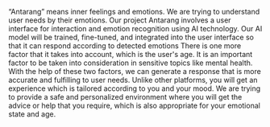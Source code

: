 “Antarang” means inner feelings and emotions. We are trying to understand user needs by their emotions. Our project Antarang involves a user interface for interaction and emotion recognition using AI technology. Our AI model will be trained, fine-tuned, and integrated into the user interface so that it can respond according to detected emotions There is one more factor that it takes into account, which is the user's age. It is an important factor to be taken into consideration in sensitive topics like mental health. With the help of these two factors, we can generate a response that is more accurate and fulfilling to user needs. Unlike other platforms, you will get an experience which is tailored according to you and your mood. We are trying to provide a safe and personalized environment where you will get the advice or help that you require, which is also appropriate for your emotional state and age.
